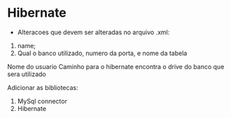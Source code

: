 # Hibernate
- Alteracoes que devem ser alteradas no arquivo .xml: 
1. name;
2. Qual o banco utilizado, numero da porta, e nome da tabela
  <property name="hibernate.connection.url" value="jdbc:MySql://localhost:3306/coursejdbc"/>
  Nome do usuario
  <property name="hibernate.connection.user" value="root"/>
  <!-- Colocar a senha utilizada -->
  <property name="hibernate.connection.password" value="  "/>
  Caminho para o hibernate encontra o drive do banco que sera utilizado
  <property name="hibernate.connection.driver_class" value="com.mysql.jdbc.Driver"/>

Adicionar as bibliotecas:
1. MySql connector
2. Hibernate
